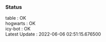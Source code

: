 ### Status


table : OK  
hogwarts : OK  
icy-bot : OK  
Latest Update : 2022-06-06 02:51:15.676500

